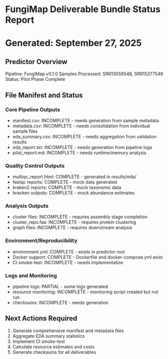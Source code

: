 # FungiMap Deliverable Bundle Status Report
# Generated: September 27, 2025

## Predictor Overview
Pipeline: FungiMap v0.1.0
Samples Processed: SRR13059548, SRR15377549
Status: Pilot Phase Complete

## File Manifest and Status

### Core Pipeline Outputs
- manifest.csv: INCOMPLETE - needs generation from sample metadata
- metadata.csv: INCOMPLETE - needs consolidation from individual sample files
- eda_summary.csv: INCOMPLETE - needs aggregation from validation results
- eda_report.txt: INCOMPLETE - needs generation from pipeline logs
- pilot_report.md: INCOMPLETE - needs runtime/memory analysis

### Quality Control Outputs
- multiqc_report.html: COMPLETE - generated in results/eda/
- fastqc reports: COMPLETE - mock data generated
- kraken2 reports: COMPLETE - mock taxonomic data
- bracken outputs: COMPLETE - mock abundance estimates

### Analysis Outputs
- cluster files: INCOMPLETE - requires assembly stage completion
- cluster_reps.faa: INCOMPLETE - requires protein clustering
- graph files: INCOMPLETE - requires downstream analysis

### Environment/Reproducibility
- environment.yml: COMPLETE - exists in predictor root
- Docker support: COMPLETE - Dockerfile and docker-compose.yml exist
- CI smoke-test: INCOMPLETE - needs implementation

### Logs and Monitoring
- pipeline logs: PARTIAL - some logs generated
- resource monitoring: INCOMPLETE - monitoring script created but not run
- checksums: INCOMPLETE - needs generation

## Next Actions Required
1. Generate comprehensive manifest and metadata files
2. Aggregate EDA summary statistics
3. Implement CI smoke-test
4. Calculate resource estimates and costs
5. Generate checksums for all deliverables